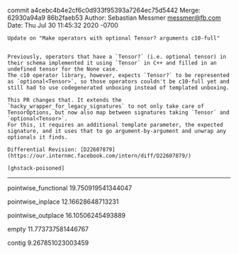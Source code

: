 commit a4cebc4b4e2cf6c0d933f95393a7264ec75d5442
Merge: 62930a94a9 86b2faeb53
Author: Sebastian Messmer <messmer@fb.com>
Date:   Thu Jul 30 11:45:32 2020 -0700

    Update on "Make operators with optional Tensor? arguments c10-full"
    
    
    Previously, operators that have a `Tensor?` (i.e. optional tensor) in their schema implemented it using `Tensor` in C++ and filled in an undefined tensor for the None case.
    The c10 operator library, however, expects `Tensor?` to be represented as `optional<Tensor>`, so those operators couldn't be c10-full yet and still had to use codegenerated unboxing instead of templated unboxing.
    
    This PR changes that. It extends the `hacky_wrapper_for_legacy_signatures` to not only take care of TensorOptions, but now also map between signatures taking `Tensor` and `optional<Tensor>`.
    For this, it requires an additional template parameter, the expected signature, and it uses that to go argument-by-argument and unwrap any optionals it finds.
    
    Differential Revision: [D22607879](https://our.internmc.facebook.com/intern/diff/D22607879/)
    
    [ghstack-poisoned]

---

pointwise_functional
19.750919541344047

pointwise_inplace
12.16628648713231

pointwise_outplace
16.10506245493889

empty
11.773737581446767

contig
9.267851023003459
